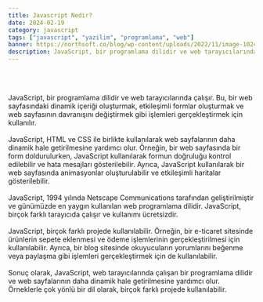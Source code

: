 ```yaml
---
title: Javascript Nedir?
date: 2024-02-19
category: javascript
tags: ["javascript", "yazilim", "programlama", "web"]
banner: https://northsoft.co/blog/wp-content/uploads/2022/11/image-1024x538.jpeg
description: JavaScript, bir programlama dilidir ve web tarayıcılarında çalışır. Bu, bir web sayfasındaki dinamik içeriği oluşturmak, etkileşimli formlar oluşturmak ve web sayfasının davranışını değiştirmek gibi işlemleri gerçekleştirmek için kullanılır.
---
```

<br/><br/>



JavaScript, bir programlama dilidir ve web tarayıcılarında çalışır. Bu, bir web sayfasındaki dinamik içeriği oluşturmak, etkileşimli formlar oluşturmak ve web sayfasının davranışını değiştirmek gibi işlemleri gerçekleştirmek için kullanılır.
<br/><br/>
JavaScript, HTML ve CSS ile birlikte kullanılarak web sayfalarının daha dinamik hale getirilmesine yardımcı olur. Örneğin, bir web sayfasında bir form doldurulurken, JavaScript kullanılarak formun doğruluğu kontrol edilebilir ve hata mesajları gösterilebilir. Ayrıca, JavaScript kullanılarak bir web sayfasında animasyonlar oluşturulabilir ve etkileşimli haritalar gösterilebilir.
<br/><br/>
JavaScript, 1994 yılında Netscape Communications tarafından geliştirilmiştir ve günümüzde en yaygın kullanılan web programlama dilidir. JavaScript, birçok farklı tarayıcıda çalışır ve kullanımı ücretsizdir.
<br/><br/>
JavaScript, birçok farklı projede kullanılabilir. Örneğin, bir e-ticaret sitesinde ürünlerin sepete eklenmesi ve ödeme işlemlerinin gerçekleştirilmesi için kullanılabilir. Ayrıca, bir blog sitesinde okuyucuların yorumlarını beğenme veya paylaşma gibi işlemleri gerçekleştirmek için de kullanılabilir.
<br/><br/>
Sonuç olarak, JavaScript, web tarayıcılarında çalışan bir programlama dilidir ve web sayfalarının daha dinamik hale getirilmesine yardımcı olur. Örneklerle çok yönlü bir dil olarak, birçok farklı projede kullanılabilir.
<br/><br/>
